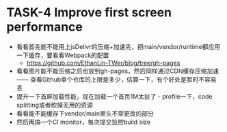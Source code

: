 # TASK-4 Improve first screen performance 

* 看看首先能不能用上jsDelivr的压缩+加速先，把main/vendor/runtime都应用一下缓存，要看看Webpack的配置
  * https://github.com/EthanLin-TWer/blog/tree/gh-pages
* 看看图片能不能压缩之后也放到gh-pages，然后同样通过CDN缓存压缩加速 —— 查看Github单个仓库的上限是多少，估算一下，有个好处是暂时不容易丢
* 提升一下首屏加载性能，现在加载一个首页1M太扯了 - profile一下，code splitting或者砍掉无用的资源
* 看看能不能缓存下vendor/main里头不常更改的部分
* 然后再搞一个CI monitor，每次提交监控build size
